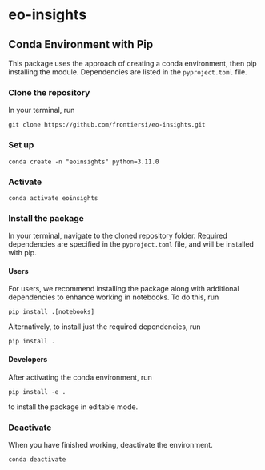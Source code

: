 # eo-insights

## Conda Environment with Pip
This package uses the approach of creating a conda environment, then pip installing the module.
Dependencies are listed in the `pyproject.toml` file.

### Clone the repository
In your terminal, run 
```
git clone https://github.com/frontiersi/eo-insights.git
```

### Set up
```
conda create -n "eoinsights" python=3.11.0
```
### Activate
```
conda activate eoinsights
```

### Install the package

In your terminal, navigate to the cloned repository folder.
Required dependencies are specified in the `pyproject.toml` file, 
and will be installed with pip.

#### Users
For users, we recommend installing the package along with additional dependencies to enhance working in notebooks. 
To do this, run
```
pip install .[notebooks]
```

Alternatively, to install just the required dependencies, run
```
pip install .
```

#### Developers
After activating the conda environment, run
```
pip install -e .
```
to install the package in editable mode.

### Deactivate
When you have finished working, deactivate the environment.

```
conda deactivate
```